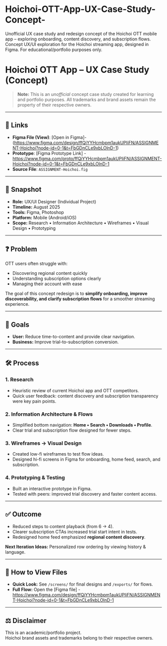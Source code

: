 # Hoichoi-OTT-App-UX-Case-Study-Concept-
Unofficial UX case study and redesign concept of the Hoichoi OTT mobile app – exploring onboarding, content discovery, and subscription flows.  Concept UX/UI exploration for the Hoichoi streaming app, designed in Figma. For educational/portfolio purposes only.

# Hoichoi OTT App – UX Case Study (Concept)

> **Note:** This is an *unofficial* concept case study created for learning and portfolio purposes. All trademarks and brand assets remain the property of their respective owners.  

---

## 🔗 Links
- **Figma File (View)**: [Open in Figma]- (https://www.figma.com/design/ffQiYYHcmbpm1aukUPIiFN/ASSIGNMENT-Hoichoi?node-id=0-1&t=FbGDnCLe9xbLOlnD-1)
- **Prototype**: [Figma Prototype Link] - https://www.figma.com/proto/ffQiYYHcmbpm1aukUPIiFN/ASSIGNMENT-Hoichoi?node-id=0-1&t=FbGDnCLe9xbLOlnD-1
- **Source File**: `ASSIGNMENT-Hoichoi.fig` 
---

## 📌 Snapshot
- **Role:** UX/UI Designer (Individual Project)  
- **Timeline:** August 2025  
- **Tools:** Figma, Photoshop  
- **Platform:** Mobile (Android/iOS)  
- **Scope:** Research • Information Architecture • Wireframes • Visual Design • Prototyping  

---

## ❓ Problem
OTT users often struggle with:
- Discovering regional content quickly  
- Understanding subscription options clearly  
- Managing their account with ease  

The goal of this concept redesign is to **simplify onboarding, improve discoverability, and clarify subscription flows** for a smoother streaming experience.

---

## 🎯 Goals
- **User:** Reduce time-to-content and provide clear navigation.  
- **Business:** Improve trial-to-subscription conversion.  

---

## 🛠️ Process
### 1. Research
- Heuristic review of current Hoichoi app and OTT competitors.  
- Quick user feedback: content discovery and subscription transparency were key pain points.  

### 2. Information Architecture & Flows
- Simplified bottom navigation: **Home • Search • Downloads • Profile**.  
- Clear trial and subscription flow designed for fewer steps.  


### 3. Wireframes → Visual Design
- Created low-fi wireframes to test flow ideas.  
- Designed hi-fi screens in Figma for onboarding, home feed, search, and subscription.  


### 4. Prototyping & Testing
- Built an interactive prototype in Figma.  
- Tested with peers: improved trial discovery and faster content access.  

---

## ✅ Outcome
- Reduced steps to content playback (from 6 → 4).  
- Clearer subscription CTAs increased trial start intent in tests.  
- Redesigned home feed emphasized **regional content discovery**.  

**Next Iteration Ideas:** Personalized row ordering by viewing history & language.  

---

## 📂 How to View Files
- **Quick Look:** See `/screens/` for final designs and `/exports/` for flows.  
- **Full Flow:** Open the [Figma file] - https://www.figma.com/design/ffQiYYHcmbpm1aukUPIiFN/ASSIGNMENT-Hoichoi?node-id=0-1&t=FbGDnCLe9xbLOlnD-1  
  

---

## ⚖️ Disclaimer
This is an academic/portfolio project.  
Hoichoi brand assets and trademarks belong to their respective owners.  
